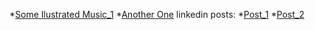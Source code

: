 *[Some Ilustrated Music_1](https://youtu.be/usUkAoShbKA)
*[Another One](https://www.youtube.com/watch?v=VQN-bDh4iRA)
linkedin posts:
  *[Post_1](https://www.linkedin.com/posts/marshmeli23_activity-7068832378470694912-PbEK?utm_source=share&utm_medium=member_desktop)
  *[Post_2](https://www.linkedin.com/posts/marshmeli23_activity-7015946420926967808-tG2s?utm_source=share&utm_medium=member_desktop)
